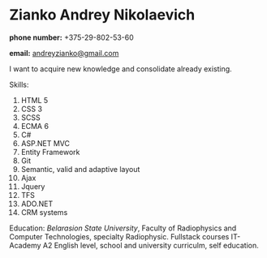 # Zianko Andrey Nikolaevich
__phone number:__ +375-29-802-53-60

__email:__ andreyzianko@gmail.com

I want to acquire new knowledge and consolidate already existing.

Skills:

1. HTML 5
1. CSS 3
1. SCSS
1. ECMA 6
1. С#
1. ASP.NET MVC
1. Entity Framework
1. Git
1. Semantic, valid and adaptive layout
1. Ajax
1. Jquery
1. TFS
1. ADO.NET
1. CRM systems
 
Education: *Belarasion State University*, Faculty of Radiophysics and Computer Technologies, specialty Radiophysic.
Fullstack courses IT-Academy
A2 English level, school and university curriculm, self education.
